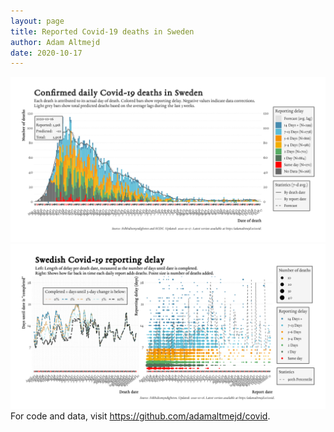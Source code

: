 ```yaml
---
layout: page
title: Reported Covid-19 deaths in Sweden
author: Adam Altmejd
date: 2020-10-17
---
```


![Graph of Swedish Covid-19 deaths with reporting delay.](deaths_lag_sweden_2020-10-17.png "Swedish Covid-19 deaths.")
![Graph of Swedish Covid-19 reporting delay in daily deaths.](lag_trend_sweden_2020-10-17.png "Trend in Swedish Covid-19 mortality reporting delay.")
For code and data, visit <https://github.com/adamaltmejd/covid>.
